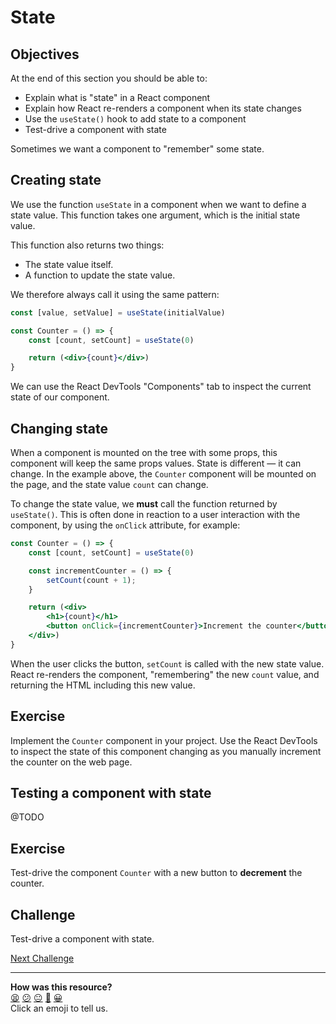 # State

## Objectives

At the end of this section you should be able to:
 * Explain what is "state" in a React component
 * Explain how React re-renders a component when its state changes
 * Use the `useState()` hook to add state to a component
 * Test-drive a component with state

Sometimes we want a component to "remember" some state.

## Creating state

We use the function `useState` in a component when we want to define a state value. This function takes one argument, which is the initial state value.

This function also returns two things:
 * The state value itself.
 * A function to update the state value. 

We therefore always call it using the same pattern:

```jsx
const [value, setValue] = useState(initialValue)
```

```jsx
const Counter = () => {
    const [count, setCount] = useState(0)

    return (<div>{count}</div>)
}
```

We can use the React DevTools "Components" tab to inspect the current state of our component.

## Changing state

When a component is mounted on the tree with some props, this component will keep the same props values. State is different — it can change. In the example above, the `Counter` component will be mounted on the page, and the state value `count` can change.

To change the state value, we **must** call the function returned by `useState()`. This is often done in reaction to a user interaction with the component, by using the `onClick` attribute, for example:

```jsx
const Counter = () => {
    const [count, setCount] = useState(0)

    const incrementCounter = () => {
        setCount(count + 1);
    }

    return (<div>
        <h1>{count}</h1>
        <button onClick={incrementCounter}>Increment the counter</button>
    </div>)
}
```

When the user clicks the button, `setCount` is called with the new state value. React re-renders the component, "remembering" the new `count` value, and returning the HTML including this new value.

## Exercise

Implement the `Counter` component in your project. Use the React DevTools to inspect the state of this component changing as you manually increment the counter on the web page.

## Testing a component with state

@TODO

## Exercise

Test-drive the component `Counter` with a new button to **decrement** the counter.

## Challenge

Test-drive a component with state.


<!-- OMITTED -->

[Next Challenge](06_forms.md)

<!-- BEGIN GENERATED SECTION DO NOT EDIT -->

---

**How was this resource?**  
[😫](https://airtable.com/shrUJ3t7KLMqVRFKR?prefill_Repository=makersacademy%2Fjavascript-react-applications&prefill_File=react%2F05_state.md&prefill_Sentiment=😫) [😕](https://airtable.com/shrUJ3t7KLMqVRFKR?prefill_Repository=makersacademy%2Fjavascript-react-applications&prefill_File=react%2F05_state.md&prefill_Sentiment=😕) [😐](https://airtable.com/shrUJ3t7KLMqVRFKR?prefill_Repository=makersacademy%2Fjavascript-react-applications&prefill_File=react%2F05_state.md&prefill_Sentiment=😐) [🙂](https://airtable.com/shrUJ3t7KLMqVRFKR?prefill_Repository=makersacademy%2Fjavascript-react-applications&prefill_File=react%2F05_state.md&prefill_Sentiment=🙂) [😀](https://airtable.com/shrUJ3t7KLMqVRFKR?prefill_Repository=makersacademy%2Fjavascript-react-applications&prefill_File=react%2F05_state.md&prefill_Sentiment=😀)  
Click an emoji to tell us.

<!-- END GENERATED SECTION DO NOT EDIT -->
